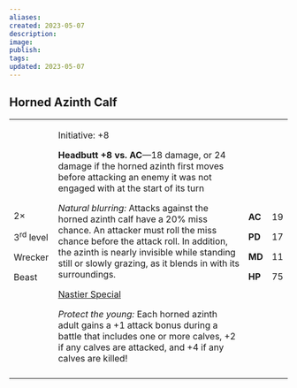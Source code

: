 ```yaml
---
aliases: 
created: 2023-05-07
description: 
image: 
publish: 
tags: 
updated: 2023-05-07
---
```


## Horned Azinth Calf

<table>
<colgroup>
<col style="width: 16%" />
<col style="width: 72%" />
<col style="width: 5%" />
<col style="width: 5%" />
</colgroup>
<tbody>
<tr class="odd">
<td><p>2×</p>
<p>3<sup>rd</sup> level</p>
<p>Wrecker</p>
<p>Beast</p></td>
<td><p>Initiative: +8</p>
<p><strong>Headbutt +8 vs. AC</strong>—18 damage, or 24 damage if the
horned azinth first moves before attacking an enemy it was not engaged
with at the start of its turn</p>
<p><em>Natural blurring:</em> Attacks against the horned azinth calf
have a 20% miss chance. An attacker must roll the miss chance before the
attack roll. In addition, the azinth is nearly invisible while standing
still or slowly grazing, as it blends in with its surroundings.</p>
<p><u>Nastier Special</u></p>
<p><em>Protect the young:</em> Each horned azinth adult gains a +1
attack bonus during a battle that includes one or more calves, +2 if any
calves are attacked, and +4 if any calves are killed!</p></td>
<td><p><strong>AC</strong></p>
<p><strong>PD</strong></p>
<p><strong>MD</strong></p>
<p><strong>HP</strong></p></td>
<td><p>19</p>
<p>17</p>
<p>11</p>
<p>75</p></td>
</tr>
<tr class="even">
<td></td>
<td></td>
<td></td>
<td></td>
</tr>
</tbody>
</table>

